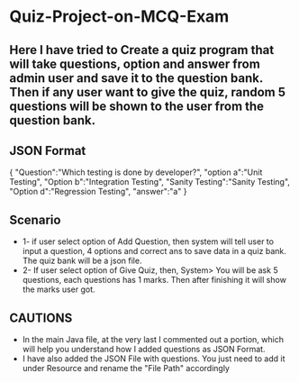 # Quiz-Project-on-MCQ-Exam

## Here I have tried to Create a quiz program that will take questions, option and answer from admin user and save it to the question bank. Then if any user want to give the quiz, random 5 questions will be shown to the user from the question bank.

## JSON Format

{
  "Question":"Which testing is done by developer?",
  "option a":"Unit Testing",
  "Option b":"Integration Testing",
  "Sanity Testing":"Sanity Testing",
  "Option d":"Regression Testing",
  "answer":"a"
}

## Scenario

  - 1- if user select option of Add Question, then system will tell user to input a question, 4 options and correct ans to save data in a quiz bank. The quiz bank will be a json file.
  - 2- If user select option of Give Quiz,  then, System> You will be ask 5 questions, each questions has 1 marks. Then after finishing it will show the marks user got.

## CAUTIONS
  - In the main Java file, at the very last I commented out a portion, which will help you understand how I added questions as JSON Format.
  - I have also added the JSON File with questions. You just need to add it under Resource and rename the "File Path" accordingly
